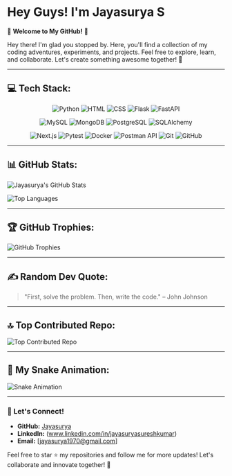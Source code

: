 # Hey Guys! I'm Jayasurya S

🌟 **Welcome to My GitHub!** 🌟

Hey there! I'm glad you stopped by. Here, you'll find a collection of my coding adventures, experiments, and projects. Feel free to explore, learn, and collaborate. Let's create something awesome together! 🚀

---

## 💻 Tech Stack:

<div align="center">
  
  ![Python](https://img.shields.io/badge/Python-3776AB?style=for-the-badge&logo=python&logoColor=white)
  ![HTML](https://img.shields.io/badge/HTML-E34F26?style=for-the-badge&logo=html5&logoColor=white)
  ![CSS](https://img.shields.io/badge/CSS-1572B6?style=for-the-badge&logo=css3&logoColor=white)
  ![Flask](https://img.shields.io/badge/Flask-000000?style=for-the-badge&logo=flask&logoColor=white)
  ![FastAPI](https://img.shields.io/badge/FastAPI-009688?style=for-the-badge&logo=fastapi&logoColor=white)
  
  ![MySQL](https://img.shields.io/badge/MySQL-4479A1?style=for-the-badge&logo=mysql&logoColor=white)
  ![MongoDB](https://img.shields.io/badge/MongoDB-47A248?style=for-the-badge&logo=mongodb&logoColor=white)
  ![PostgreSQL](https://img.shields.io/badge/PostgreSQL-336791?style=for-the-badge&logo=postgresql&logoColor=white)
  ![SQLAlchemy](https://img.shields.io/badge/SQLAlchemy-CC0000?style=for-the-badge&logo=sqlalchemy&logoColor=white)
  
  ![Next.js](https://img.shields.io/badge/Next.js-000000?style=for-the-badge&logo=next.js&logoColor=white)
  ![Pytest](https://img.shields.io/badge/Pytest-0A9EDC?style=for-the-badge&logo=pytest&logoColor=white)
  ![Docker](https://img.shields.io/badge/Docker-2496ED?style=for-the-badge&logo=docker&logoColor=white)
  ![Postman API](https://img.shields.io/badge/Postman-FF6C37?style=for-the-badge&logo=postman&logoColor=white)
  ![Git](https://img.shields.io/badge/Git-F05032?style=for-the-badge&logo=git&logoColor=white)
  ![GitHub](https://img.shields.io/badge/GitHub-181717?style=for-the-badge&logo=github&logoColor=white)

</div>

---

## 📊 GitHub Stats:

![Jayasurya's GitHub Stats](https://github-readme-stats.vercel.app/api?username=Jayasurya&show_icons=true&theme=radical)

![Top Languages](https://github-readme-stats.vercel.app/api/top-langs/?username=Jayasurya&layout=compact&theme=radical)

---

## 🏆 GitHub Trophies:

![GitHub Trophies](https://github-profile-trophy.vercel.app/?username=Jayasurya&theme=radical)

---

## ✍️ Random Dev Quote:

> "First, solve the problem. Then, write the code." – John Johnson

---

## 🔝 Top Contributed Repo:

![Top Contributed Repo](https://github-contributor-stats.vercel.app/api?username=Jayasurya)

---

## 🎨 My Snake Animation:

![Snake Animation](https://github.com/Jayasurya/Jayasurya/blob/output/github-contribution-grid-snake.svg)

---

### 🚀 Let's Connect!

- **GitHub:** [Jayasurya](https://github.com/Jayasurya28)
- **LinkedIn:** (www.linkedin.com/in/jayasuryasureshkumar)
- **Email:** [jayasurya1970@gmail.com]

Feel free to star ⭐ my repositories and follow me for more updates! Let's collaborate and innovate together! 🚀
